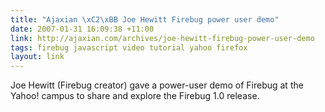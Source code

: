 ```yaml
---
title: "Ajaxian \xC2\xBB Joe Hewitt Firebug power user demo"
date: 2007-01-31 16:09:38 +11:00
link: http://ajaxian.com/archives/joe-hewitt-firebug-power-user-demo
tags: firebug javascript video tutorial yahoo firefox
layout: link
---
```

Joe Hewitt (Firebug creator) gave a power-user demo of Firebug at the Yahoo! campus to share and explore the Firebug 1.0 release.
